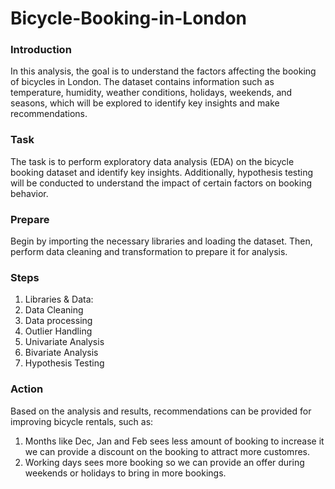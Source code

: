 # Bicycle-Booking-in-London

### Introduction
In this analysis, the goal is to understand the factors affecting the booking of bicycles in London. The dataset contains information such as temperature, humidity, weather conditions, holidays, weekends, and seasons, which will be explored to identify key insights and make recommendations.

### Task
The task is to perform exploratory data analysis (EDA) on the bicycle booking dataset and identify key insights. Additionally, hypothesis testing will be conducted to understand the impact of certain factors on booking behavior.

### Prepare
Begin by importing the necessary libraries and loading the dataset. Then, perform data cleaning and transformation to prepare it for analysis.

### Steps
1. Libraries & Data: 
2. Data Cleaning 
3. Data processing
4. Outlier Handling
5. Univariate Analysis
6. Bivariate Analysis
7. Hypothesis Testing

### Action
Based on the analysis and results, recommendations can be provided for improving bicycle rentals, such as:

1. Months like Dec, Jan and Feb sees less amount of booking to increase it we can provide a discount on the booking to attract more customres.
2. Working days sees more booking so we can provide an offer during weekends or holidays to bring in more bookings.
